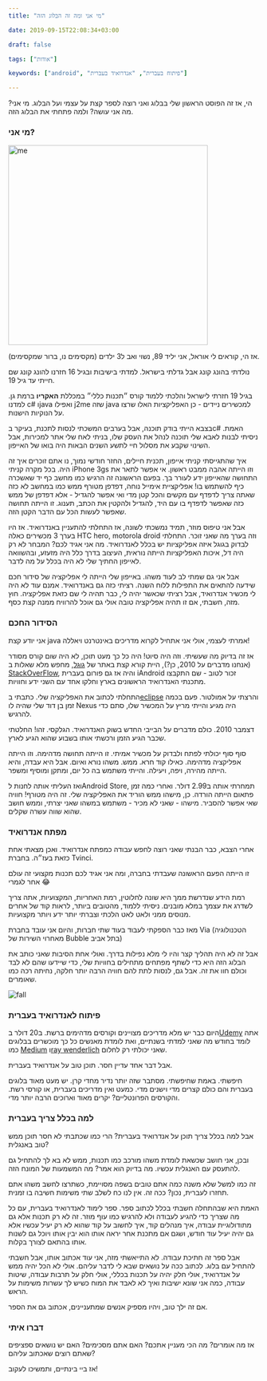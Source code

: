 ```yaml
---
title: "מי אני ומה זה הבלוג הזה"

date: 2019-09-15T22:08:34+03:00

draft: false

tags: ["אודות"]

keywords: ["android", "פיתוח בעברית", "אנדרואיד בעברית"]

---
```


הי, אז זה הפוסט הראשון שלי בבלוג ואני רוצה לספר קצת על עצמי ועל הבלוג. מי אני? מה אני עושה? ולמה פתחתי את הבלוג הזה.

### מי אני?
<img src="/me.jpg" height="400" alt="me"/>

אז הי, קוראים לי אוראל, אני יליד 89, נשוי ואב ל3 ילדים (מקסימים נו, ברור שמקסימים).

נולדתי בהונג קונג אבל גדלתי בישראל. למדתי בישיבות ובגיל 16 חזרנו להונג קונג שם חייתי עד גיל 19.

בגיל 19 חזרתי לישראל והלכתי ללמוד קורס ״תכנות כללי״ במכללת **האקריו** ברמת גן. למדנו c# וjava ואפילו j2me שזה java למכשירים ניידים - כן האפליקציות האלו שרצו על הנוקיות הישנות.

בצבא הייתי בודק תוכנה, אבל בערבים המשכתי לנסות לתכנת, בעיקר בc# האמת. ניסיתי לבנות לאבא שלי תוכנה לנהל את העסק שלו, בניתי לאח שלי אתר למכירות, אבל השינוי שקבע את מסלול חיי לתשע השנים הבאות היה בואו של האייפון.

איך שהתגייסתי קניתי אייפון, תכנית חיילים, החזר חודשי נמוך, נו אתם זוכרים איך זה היה. בכל מקרה קניתי iPhone 3gs וזו הייתה אהבה ממבט ראשון. אי אפשר לתאר את התחושה שהאייפון ידע לעורר בך. בפעם הראשונה זה הרגיש כמו מחשב כף יד שאשכרה כיף להשתמש בו! אפליקציית אימייל נוחה, דפדפן מטורף ממש כמו במחשב לא כזה שאתה צריך לדפדף עם מקשים והכל קטן מדי ואי אפשר להגדיל - אלא דפדפן של ממש כזה שאפשר לדפדף בו עם היד, להגדיל ולהקטין את הכתב, תענוג. זו הייתה תחושה שאפשר לעשות הכל עם הדבר הקטן הזה.

אבל אני טיפוס מוזר, תמיד נמשכתי לשונה, אז התחלתי להתעניין באנדרואיד. אז היו בערך 3 מכשירים כאלה HTC hero, motorola droid וזה בערך מה שאני זוכר. התחלתי לבדוק בגוגל איזה אפליקציות יש בכלל לאנדרואיד. מה אני אגיד לכם? המבחר לא רק היה דל, איכות האפליקציות הייתה נוראית, העיצוב בדרך כלל היה מזעזע, ובהשוואה לאייפון החתיך שלי לא היה בכלל על מה לדבר. 

אבל אני גם שמתי לב לעוד משהו. באייפון שלי הייתה לי אפליקציה של סידור חכם שידעה להתאים את התפילות ללוח השנה. רציתי כזה גם באנדרואיד. אמנם עוד לא היה לי מכשיר אנדרואיד, אבל רציתי שכאשר יהיה לי, כבר תהיה לי שם כזאת אפליקציה. חוץ מזה, חשבתי, אם זו תהיה אפליקציה טובה אולי גם אוכל להרוויח ממנה קצת כסף.

### הסידור החכם

אני יודע קצת java אמרתי לעצמי, אולי אני אתחיל לקרוא מדריכים באינטרנט ויאללה!

אז זה בדיוק מה שעשיתי. וזה היה סיוט! היה כל כך מעט תוכן, לא היה שום קורס מסודר (אנחנו מדברים על 2010, כן?), היית קורא קצת באתר של [גוגל](https://developer.android.com/guide), מחפש מלא שאלות ב [StackOverFlow](https://stackoverflow.com/), והיה אז גם פורום בעברית iAndroid זכור לטוב - שם התקבצו מתכנתי האנדרואיד הראשונים בארץ וחלקו אחד עם השני ידע וחוויות.

התחלתי לכתוב את האפליקציה שלי. כתבתי ב[eclipse](https://www.eclipse.org/ide/) והרצתי על אמולטור. פעם בכמה זמן בן דוד שלי שהיה לו Nexus היה מגיע והייתי מריץ על המכשיר שלו, סתם כדי להרגיש.

דצמבר 2010. כולם מדברים על הבייבי החדש בשוק האנדרואיד. הגלקסי. זהו! החלטתי שכבר הגיע הזמן ורכשתי אותו בשבוע שהוא הגיע לארץ. 

סוף סוף יכולתי לפתח ולבדוק על מכשיר אמיתי. זו הייתה תחושה מדהימה. וזו הייתה אפליקציה מדהימה. כאילו קוד חרא. ממש. משהו נורא ואיום. אבל היא עבדה, והיא הייתה מהירה, ויפה, ויעילה. והייתי משתמש בה כל יום, ומתקן ומוסיף ומשפר. 

ואז העליתי אותה לחנות לAndroid Store, תמחרתי אותה ב2.99 דולר. ואחרי כמה זמן פתאום הייתה הורדה. כן, מישהו ממש הוריד את האפליקציה שלי. זה היה מטורף! חוויה שאי אפשר להסביר. מישהו - שאני לא מכיר - משתמש במשהו שאני יצרתי, וממש חושב שהוא שווה עשרה שקלים.

### מפתח אנדרואיד

אחרי הצבא, כבר הבנתי שאני רוצה לחפש עבודה כמפתח אנדרואיד. ואכן מצאתי אחת כזאת בעז״ה. בחברת Tvinci. 

זו הייתה הפעם הראשונה שעבדתי בחברה, ומה אני אגיד לכם תכנות מקצועי זה עולם אחר לגמרי 😂

רמת הידע שנדרשת ממך היא שונה לחלוטין, רמת האחריות, המקצועיות, אתה צריך לשדרג את עצמך במלא מובנים. ניסיתי ללמוד, מהטובים ביותר, לראות קוד של אחרים מנוסים ממני ולאט לאט הלכתי וצברתי יותר ידע ויותר מקצועיות. 

מאז כבר הספקתי לעבוד בעוד שתי חברות, והיום אני עובד בחברת Via (הטכנולוגיה מאחרוי השירות של Bubble בתל אביב)

אבל זה לא היה תהליך קצר והיו לי מלא נפילות בדרך. ואולי אחת הסיבות שאני כותב את הבלוג הזה היא כדי לשתף מפתחים מתחילים בחוויות שלי, כדי שיידעו שהם לא לבד וכולם חוו את זה. אבל גם, לנסות לתת להם חוויה הרבה יותר חלקה, נחיתה רכה כמו שאומרים. 

![fall](https://media.giphy.com/media/lo5jV0hLNr7Gw/giphy.gif)

### פיתוח לאנדרואיד בעברית

היום כבר יש מלא מדריכים מצויינים וקורסים מדהימים ברשת. ב20 דולר ב[Udemy](https://www.udemy.com/) אתה לומד בחודש מה שאני למדתי בשנתיים, ואת לומדת מאנשים כל כך מוכשרים בבלוגים כמו [Medium](https://medium.com/) ו[ray wenderlich](https://www.raywenderlich.com/android) שאני יכולתי רק לחלום.

אבל דבר אחד עדיין חסר. תוכן טוב על אנדרואיד בעברית.

חיפשתי. באמת שחיפשתי. מסתבר שזה יותר נדיר מחדי קרן. יש מעט מאוד בלוגים בעברית והם כולם קצרים מדי וישנים מדי. כמעט ואין מדריכים בעברית, או קורסי רשת. והקורסים הפרונטליים? יקרים מאוד וארוכים הרבה יותר מדי.

### למה בכלל צריך בעברית

אבל למה בכלל צריך תוכן על אנדרואיד בעברית? הרי כמו שכתבתי לא חסר תוכן ממש טוב באנגלית?

ובכן, אני חושב שכשאת לומדת משהו מורכב כמו תכנות, ממש לא בא לך להתחיל גם להתעסק עם האנגלית עכשיו. מה בדיוק הוא אמר? מה המשמעות של המונח הזה. 

זה כמו למשל שלא משנה כמה אתם טובים בשפה מסויימת, כשתרצו לחשב משהו אתם תחזרו לעברית, נכון? ככה זה. אין לנו כח לשלב שתי משימות חשיבה בו זמנית.

האמת היא שבהתחלה חשבתי בכלל לכתוב ספר. ספר לימוד לאנדרואיד בעברית, עם כל מה שצריך כדי להגיע לעבודה ולא להרגיש כמו עוף מוזר. זה לא רק תכנות אלא גם מתודולוגיית עבודה, איך מנהלים קוד, איך לחשוב על קוד שהוא לא רק יעיל עכשיו אלא גם יהיה יעיל עוד חודש, ושגם אם מתכנת אחר יראה אותו הוא יבין אותו ויוכל גם לשנות אותו בהתאם לצורך בקלות.

אבל ספר זה חתיכת עבודה. לא התייאשתי מזה, אני עוד אכתוב אותו, אבל חשבתי להתחיל עם בלוג. לכתוב ככה על נושאים שבא לי לדבר עליהם. אולי לא הכל יהיה ממש על אנדרואיד, אולי חלק יהיה על תכנות בכללי, אולי חלק על תרבות עבודה, שיטות עבודה, כמה אני שונא ישיבות ואיך לא לאבד את המוח כשיש לך עשרות משימות על הראש.

אם זה ילך טוב, ויהיו מספיק אנשים שמתעניינים, אכתוב גם את הספר. 

### דברו איתי

אז מה אומרים? מה הכי מעניין אתכם? האם אתם מסכימים? האם יש נושאים ספציפים שאתם רוצים שאכתוב עליהם?

אז ביי בינתיים, ותמשיכו לעקוב!
